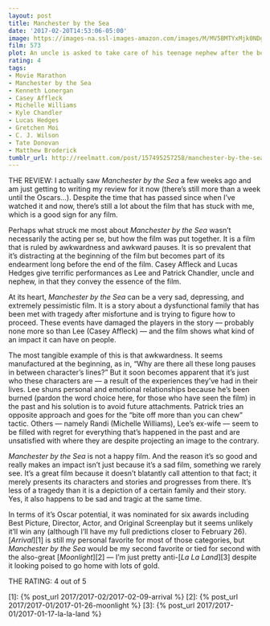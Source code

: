 ```yaml
---
layout: post
title: Manchester by the Sea
date: '2017-02-20T14:53:06-05:00'
image: https://images-na.ssl-images-amazon.com/images/M/MV5BMTYxMjk0NDg4Ml5BMl5BanBnXkFtZTgwODcyNjA5OTE@._V1_SY1000_CR0,0,674,1000_AL_.jpg
film: 573
plot: An uncle is asked to take care of his teenage nephew after the boy’s father dies.
rating: 4
tags:
- Movie Marathon
- Manchester by the Sea
- Kenneth Lonergan
- Casey Affleck
- Michelle Williams
- Kyle Chandler
- Lucas Hedges
- Gretchen Moi
- C. J. Wilson
- Tate Donovan
- Matthew Broderick
tumblr_url: http://reelmatt.com/post/157495257258/manchester-by-the-sea
---
```


THE REVIEW: I actually saw *Manchester by the Sea* a few weeks ago and am just getting to writing my review for it now (there’s still more than a week until the Oscars…). Despite the time that has passed since when I’ve watched it and now, there’s still a lot about the film that has stuck with me, which is a good sign for any film.

Perhaps what struck me most about *Manchester by the Sea* wasn’t necessarily the acting per se, but how the film was put together. It is a film that is ruled by awkwardness and awkward pauses. It is so prevalent that it’s distracting at the beginning of the film but becomes part of its endearment long before the end of the film. Casey Affleck and Lucas Hedges give terrific performances as Lee and Patrick Chandler, uncle and nephew, in that they convey the essence of the film.

At its heart, *Manchester by the Sea* can be a very sad, depressing, and extremely pessimistic film. It is a story about a dysfunctional family that has been met with tragedy after misfortune and is trying to figure how to proceed. These events have damaged the players in the story — probably none more so than Lee (Casey Affleck) — and the film shows what kind of an impact it can have on people.

The most tangible example of this is that awkwardness. It seems manufactured at the beginning, as in, “Why are there all these long pauses in between character’s lines?” But it soon becomes apparent that it’s just who these characters are — a result of the experiences they’ve had in their lives. Lee shuns personal and emotional relationships because he’s been burned (pardon the word choice here, for those who have seen the film) in the past and his solution is to avoid future attachments. Patrick tries an opposite approach and goes for the “bite off more than you can chew” tactic. Others — namely Randi (Michelle Williams), Lee’s ex-wife — seem to be filled with regret for everything that’s happened in the past and are unsatisfied with where they are despite projecting an image to the contrary.

*Manchester by the Sea* is not a happy film. And the reason it’s so good and really makes an impact isn’t just because it’s a sad film, something we rarely see. It’s a great film because it doesn’t blatantly call attention to that fact; it merely presents its characters and stories and progresses from there. It’s less of a tragedy than it is a depiction of a certain family and their story. Yes, it also happens to be sad and tragic at the same time.

In terms of it’s Oscar potential, it was nominated for six awards including Best Picture, Director, Actor, and Original Screenplay but it seems unlikely it’ll win any (although I’ll have my full predictions closer to February 26). [*Arrival*][1] is still my personal favorite for most of those categories, but *Manchester by the Sea* would be my second favorite or tied for second with the also-great [*Moonlight*][2] — I’m just pretty anti-[*La La Land*][3] despite it looking poised to go home with lots of gold.

THE RATING: 4 out of 5

[1]: {% post_url 2017/2017-02/2017-02-09-arrival %}
[2]: {% post_url 2017/2017-01/2017-01-26-moonlight %}
[3]: {% post_url 2017/2017-01/2017-01-17-la-la-land %}